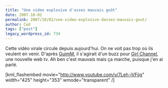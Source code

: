 ```yaml
---
title: "Une video explosive d'assez mauvais goût"
date: 2007-10-02
permalink: 2007/10/02/une-video-explosive-dassez-mauvais-gout/
author: Ced
tags: ["post"]
legacy_wordpress_id: 734
---
```


Cette vidéo virale circule depuis aujourd'hui. On ne voit pas trop où ils veulent en venir. D'après [GuimM](http://www.guim.fr/blog/2007/10/explosion-au-pa.html), il s'agirait d'un buzz pour [Girl Channel](http://girlchannel.be), une nouvelle web tv. Ah ben c'est mauvais mais ça marche, puisque j'en ai parlé.

[kml_flashembed movie="http://www.youtube.com/v/7Leh-jVFjjg" width="425" height="353" wmode="transparent" /]

<!-- excerpt -->
